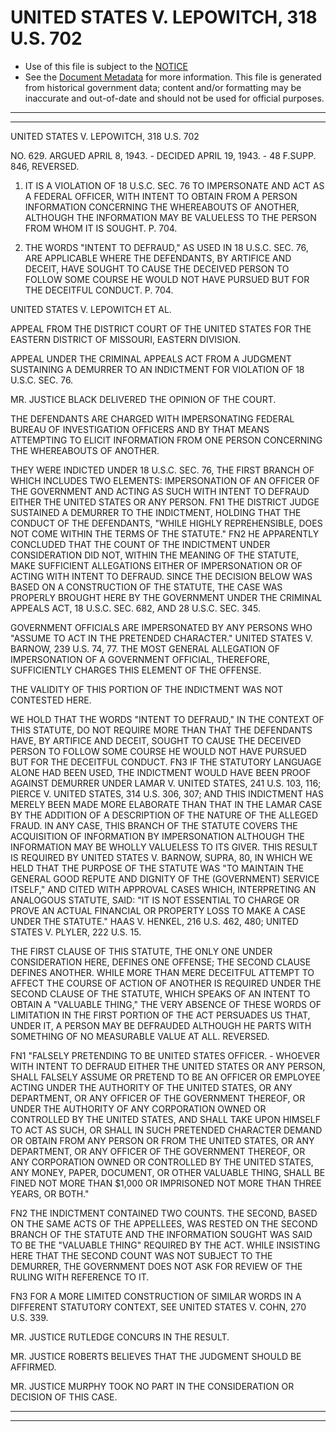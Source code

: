 ---
---

# UNITED STATES V. LEPOWITCH, 318 U.S. 702

* Use of this file is subject to the [NOTICE](https://github.com/publicdocs/notice/blob/master/NOTICE)
* See the [Document Metadata](../../../) for more information.
  This file is generated from historical government data; content and/or formatting may be inaccurate and out-of-date and should not be used for official purposes.

----------
----------

UNITED STATES V. LEPOWITCH, 318 U.S. 702

NO. 629.  ARGUED APRIL 8, 1943.  - DECIDED APRIL 19, 1943.  - 48 F.SUPP.  846, REVERSED.

1.  IT IS A VIOLATION OF 18 U.S.C. SEC. 76 TO IMPERSONATE AND ACT AS A FEDERAL OFFICER, WITH INTENT TO OBTAIN FROM A PERSON INFORMATION CONCERNING THE WHEREABOUTS OF ANOTHER, ALTHOUGH THE INFORMATION MAY BE VALUELESS TO THE PERSON FROM WHOM IT IS SOUGHT.  P. 704.

2.  THE WORDS "INTENT TO DEFRAUD," AS USED IN 18 U.S.C. SEC. 76, ARE APPLICABLE WHERE THE DEFENDANTS, BY ARTIFICE AND DECEIT, HAVE SOUGHT TO CAUSE THE DECEIVED PERSON TO FOLLOW SOME COURSE HE WOULD NOT HAVE PURSUED BUT FOR THE DECEITFUL CONDUCT.  P. 704.

UNITED STATES V. LEPOWITCH ET AL.

APPEAL FROM THE DISTRICT COURT OF THE UNITED STATES FOR THE EASTERN DISTRICT OF MISSOURI, EASTERN DIVISION.

APPEAL UNDER THE CRIMINAL APPEALS ACT FROM A JUDGMENT SUSTAINING A DEMURRER TO AN INDICTMENT FOR VIOLATION OF 18 U.S.C. SEC. 76.

MR. JUSTICE BLACK DELIVERED THE OPINION OF THE COURT.

THE DEFENDANTS ARE CHARGED WITH IMPERSONATING FEDERAL BUREAU OF INVESTIGATION OFFICERS AND BY THAT MEANS ATTEMPTING TO ELICIT INFORMATION FROM ONE PERSON CONCERNING THE WHEREABOUTS OF ANOTHER.

THEY WERE INDICTED UNDER 18 U.S.C. SEC. 76, THE FIRST BRANCH OF WHICH INCLUDES TWO ELEMENTS:  IMPERSONATION OF AN OFFICER OF THE GOVERNMENT AND ACTING AS SUCH WITH INTENT TO DEFRAUD EITHER THE UNITED STATES OR ANY PERSON.  FN1  THE DISTRICT JUDGE SUSTAINED A DEMURRER TO THE INDICTMENT, HOLDING THAT THE CONDUCT OF THE DEFENDANTS, "WHILE HIGHLY REPREHENSIBLE, DOES NOT COME WITHIN THE TERMS OF THE STATUTE."  FN2  HE APPARENTLY CONCLUDED THAT THE COUNT OF THE INDICTMENT UNDER CONSIDERATION DID NOT, WITHIN THE MEANING OF THE STATUTE, MAKE SUFFICIENT ALLEGATIONS EITHER OF IMPERSONATION OR OF ACTING WITH INTENT TO DEFRAUD.  SINCE THE DECISION BELOW WAS BASED ON A CONSTRUCTION OF THE STATUTE, THE CASE WAS PROPERLY BROUGHT HERE BY THE GOVERNMENT UNDER THE CRIMINAL APPEALS ACT, 18 U.S.C. SEC. 682, AND 28 U.S.C. SEC. 345.

GOVERNMENT OFFICIALS ARE IMPERSONATED BY ANY PERSONS WHO "ASSUME TO ACT IN THE PRETENDED CHARACTER."  UNITED STATES V. BARNOW, 239 U.S. 74, 77.  THE MOST GENERAL ALLEGATION OF IMPERSONATION OF A GOVERNMENT OFFICIAL, THEREFORE, SUFFICIENTLY CHARGES THIS ELEMENT OF THE OFFENSE.

THE VALIDITY OF THIS PORTION OF THE INDICTMENT WAS NOT CONTESTED HERE.

WE HOLD THAT THE WORDS "INTENT TO DEFRAUD," IN THE CONTEXT OF THIS STATUTE, DO NOT REQUIRE MORE THAN THAT THE DEFENDANTS HAVE, BY ARTIFICE AND DECEIT, SOUGHT TO CAUSE THE DECEIVED PERSON TO FOLLOW SOME COURSE HE WOULD NOT HAVE PURSUED BUT FOR THE DECEITFUL CONDUCT.  FN3  IF THE STATUTORY LANGUAGE ALONE HAD BEEN USED, THE INDICTMENT WOULD HAVE BEEN PROOF AGAINST DEMURRER UNDER LAMAR V. UNITED STATES, 241 U.S. 103, 116; PIERCE V. UNITED STATES, 314 U.S. 306, 307; AND THIS INDICTMENT HAS MERELY BEEN MADE MORE ELABORATE THAN THAT IN THE LAMAR CASE BY THE ADDITION OF A DESCRIPTION OF THE NATURE OF THE ALLEGED FRAUD.  IN ANY CASE, THIS BRANCH OF THE STATUTE COVERS THE ACQUISITION OF INFORMATION BY IMPERSONATION ALTHOUGH THE INFORMATION MAY BE WHOLLY VALUELESS TO ITS GIVER.  THIS RESULT IS REQUIRED BY UNITED STATES V. BARNOW, SUPRA, 80, IN WHICH WE HELD THAT THE PURPOSE OF THE STATUTE WAS "TO MAINTAIN THE GENERAL GOOD REPUTE AND DIGNITY OF THE (GOVERNMENT) SERVICE ITSELF," AND CITED WITH APPROVAL CASES WHICH, INTERPRETING AN ANALOGOUS STATUTE, SAID:  "IT IS NOT ESSENTIAL TO CHARGE OR PROVE AN ACTUAL FINANCIAL OR PROPERTY LOSS TO MAKE A CASE UNDER THE STATUTE."  HAAS V. HENKEL, 216 U.S. 462, 480; UNITED STATES V. PLYLER, 222 U.S. 15.

THE FIRST CLAUSE OF THIS STATUTE, THE ONLY ONE UNDER CONSIDERATION HERE, DEFINES ONE OFFENSE; THE SECOND CLAUSE DEFINES ANOTHER.  WHILE MORE THAN MERE DECEITFUL ATTEMPT TO AFFECT THE COURSE OF ACTION OF ANOTHER IS REQUIRED UNDER THE SECOND CLAUSE OF THE STATUTE, WHICH SPEAKS OF AN INTENT TO OBTAIN A "VALUABLE THING," THE VERY ABSENCE OF THESE WORDS OF LIMITATION IN THE FIRST PORTION OF THE ACT PERSUADES US THAT, UNDER IT, A PERSON MAY BE DEFRAUDED ALTHOUGH HE PARTS WITH SOMETHING OF NO MEASURABLE VALUE AT ALL.  REVERSED.

FN1  "FALSELY PRETENDING TO BE UNITED STATES OFFICER.  - WHOEVER WITH INTENT TO DEFRAUD EITHER THE UNITED STATES OR ANY PERSON, SHALL FALSELY ASSUME OR PRETEND TO BE AN OFFICER OR EMPLOYEE ACTING UNDER THE AUTHORITY OF THE UNITED STATES, OR ANY DEPARTMENT, OR ANY OFFICER OF THE GOVERNMENT THEREOF, OR UNDER THE AUTHORITY OF ANY CORPORATION OWNED OR CONTROLLED BY THE UNITED STATES, AND SHALL TAKE UPON HIMSELF TO ACT AS SUCH, OR SHALL IN SUCH PRETENDED CHARACTER DEMAND OR OBTAIN FROM ANY PERSON OR FROM THE UNITED STATES, OR ANY DEPARTMENT, OR ANY OFFICER OF THE GOVERNMENT THEREOF, OR ANY CORPORATION OWNED OR CONTROLLED BY THE UNITED STATES, ANY MONEY, PAPER, DOCUMENT, OR OTHER VALUABLE THING, SHALL BE FINED NOT MORE THAN $1,000 OR IMPRISONED NOT MORE THAN THREE YEARS, OR BOTH."

FN2  THE INDICTMENT CONTAINED TWO COUNTS.  THE SECOND, BASED ON THE SAME ACTS OF THE APPELLEES, WAS RESTED ON THE SECOND BRANCH OF THE STATUTE AND THE INFORMATION SOUGHT WAS SAID TO BE THE "VALUABLE THING" REQUIRED BY THE ACT.  WHILE INSISTING HERE THAT THE SECOND COUNT WAS NOT SUBJECT TO THE DEMURRER, THE GOVERNMENT DOES NOT ASK FOR REVIEW OF THE RULING WITH REFERENCE TO IT.

FN3  FOR A MORE LIMITED CONSTRUCTION OF SIMILAR WORDS IN A DIFFERENT STATUTORY CONTEXT, SEE UNITED STATES V. COHN, 270 U.S. 339.

MR. JUSTICE RUTLEDGE CONCURS IN THE RESULT.

MR. JUSTICE ROBERTS BELIEVES THAT THE JUDGMENT SHOULD BE AFFIRMED.

MR. JUSTICE MURPHY TOOK NO PART IN THE CONSIDERATION OR DECISION OF THIS CASE.


----------
----------

